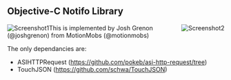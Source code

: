 
## Objective-C Notifo Library ##

<img style="float:left" src="https://github.com/joshgrenon/Notifo-API-Libraries/raw/master/objectivec/screenshot1.PNG" alt="Screenshot1" />
<img style="float:right" src="https://github.com/joshgrenon/Notifo-API-Libraries/raw/master/objectivec/screenshot2.PNG" alt="Screenshot2" />

This is implemented by Josh Grenon (@joshgrenon) from MotionMobs (@motionmobs) 

The only dependancies are: 

- ASIHTTPRequest (https://github.com/pokeb/asi-http-request/tree) 
- TouchJSON (https://github.com/schwa/TouchJSON)